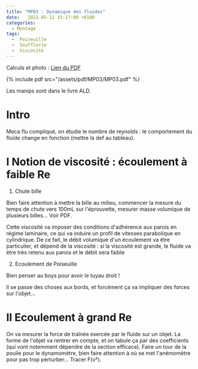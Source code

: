 ```yaml
---
title: "MP03 : Dynamique des fluides"
date:   2021-05-12 15:17:00 +0100
categories:
  - Montage
tags:
  -  Poiseuille
  -  Soufflerie
  -  Viscosité
---
```

Calculs et photo : [Lien du PDF](/assets/pdf/MP03/MP03.pdf)

{% include pdf src="/assets/pdf/MP03/MP03.pdf" %}

Les manips sont dans le livre ALD.

# Intro
Meca flu compliqué, on étudie le nombre de reynolds : le comportement du fluide change en fonction (mettre la def au tableau).
# I Notion de viscosité : écoulement à faible Re
1) Chute bille

Bien faire attention à mettre la bille au milieu, commencer la mesure du temps de chute vers 100mL sur l'éprouvette, mesurer masse volumique de plusieurs billes... Voir PDF.

Cette viscosité va imposer des conditions d'adhérence aux parois en régime laminaire, ce qui va induire un profil de vitesses parabolique en cylindrique. De ce fait, le débit volumique d'un écoulement va être particulier, et dépend de la viscosité : si la viscosité est grande, le fluide va être très retenu aux parois et le débit sera faible

2) Ecoulement de Poiseuille

Bien penser au boys pour avoir le tuyau droit ! 

Il se passe des choses aux bords, et forcément ça va impliquer des forces sur l'objet...

# II Ecoulement à grand Re

On va mesurer la force de traînée exercée par le fluide sur un objet. La forme de l'objet va rentrer en compte, et on tabule ça par des coefficients (qui vont notemment dépendre de la section efficace). Faire un tour de la poulie pour le dynamomètre, bien faire attention à où se met l'anémomètre pour pas trop perturber... Tracer F(v²).
